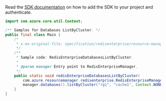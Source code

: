 Read the [SDK documentation](https://github.com/Azure/azure-sdk-for-java/blob/azure-resourcemanager-redisenterprise_1.1.0-beta.1/sdk/redisenterprise/azure-resourcemanager-redisenterprise/README.md) on how to add the SDK to your project and authenticate.

```java
import com.azure.core.util.Context;

/** Samples for Databases ListByCluster. */
public final class Main {
    /*
     * x-ms-original-file: specification/redisenterprise/resource-manager/Microsoft.Cache/stable/2022-01-01/examples/RedisEnterpriseDatabasesListByCluster.json
     */
    /**
     * Sample code: RedisEnterpriseDatabasesListByCluster.
     *
     * @param manager Entry point to RedisEnterpriseManager.
     */
    public static void redisEnterpriseDatabasesListByCluster(
        com.azure.resourcemanager.redisenterprise.RedisEnterpriseManager manager) {
        manager.databases().listByCluster("rg1", "cache1", Context.NONE);
    }
}
```
